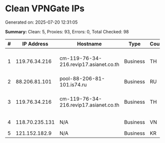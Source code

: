 # Clean VPNGate IPs
Generated on: 2025-07-20 12:31:05

**Summary:** Clean: 5, Proxies: 93, Errors: 0, Total Checked: 98

| # | IP Address | Hostname | Type | Country | Provider |
|---|------------|----------|------|---------|----------|
| 1 | 119.76.34.216 | cm-119-76-34-216.revip17.asianet.co.th | Business | TH | TRUE INTERNET CORPORATION CO. LTD. |
| 2 | 88.206.81.101 | pool-88-206-81-101.is74.ru | Business | RU | Intersvyaz-2 JSC |
| 3 | 119.76.34.216 | cm-119-76-34-216.revip17.asianet.co.th | Business | TH | TRUE INTERNET CORPORATION CO. LTD. |
| 4 | 118.70.235.131 | N/A | Business | VN | FPT Telecom Company |
| 5 | 121.152.182.9 | N/A | Business | KR | Korea Telecom |
